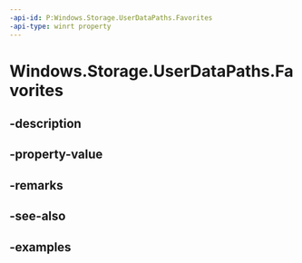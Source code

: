 ```yaml
---
-api-id: P:Windows.Storage.UserDataPaths.Favorites
-api-type: winrt property
---
```


<!-- Property syntax.
public string Favorites { get; }
-->

# Windows.Storage.UserDataPaths.Favorites

## -description

## -property-value

## -remarks

## -see-also

## -examples

